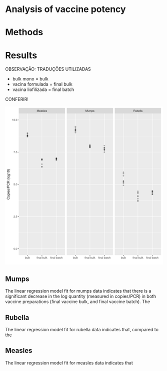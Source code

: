 # Analysis of vaccine potency






# Methods

# Results

OBSERVAÇÃO: TRADUÇÕES UTILIZADAS

- bulk mono = bulk
- vacina formulada = final bulk
- vacina liofilizada = final batch

CONFERIR!

![Figure: Potency evaluation of the different vaccine preparations for all three viruses. ](../figures/potency.png)

## Mumps

The linear regression model fit for mumps data indicates that there is a significant decrease in the log quantity (measured in copies/PCR) in both vaccine preparations (final vaccine bulk, and final vaccine batch).
The 


## Rubella

The linear regression model fit for rubella data indicates that, compared to the 

## Measles

The linear regression model fit for measles data indicates that

